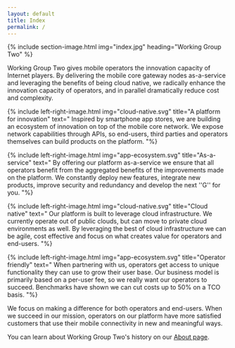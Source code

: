 ```yaml
---
layout: default
title: Index
permalink: /
---
```


{% include section-image.html img="index.jpg" heading="Working Group Two" %}

Working Group Two gives mobile operators the innovation capacity of Internet players.
By delivering the mobile core gateway nodes as-a-service and leveraging the benefits of being cloud native,
we radically enhance the innovation capacity of operators, and in parallel dramatically reduce cost and complexity.

{% include left-right-image.html img="cloud-native.svg" title="A platform for innovation" text="
    Inspired by smartphone app stores, we are building an ecosystem of innovation on top of the mobile core network.
    We expose network capabilities through APIs, so end-users, third parties and
    operators themselves can build products on the platform.
"%}

{% include left-right-image.html img="app-ecosystem.svg" title="As-a-service" text="
    By offering our platform as-a-service we ensure that all operators benefit from the aggregated benefits
    of the improvements made on the platform. We constantly deploy new features,
    integrate new products, improve security and redundancy and develop the next ''G'' for you.
"%}

{% include left-right-image.html img="cloud-native.svg" title="Cloud native" text="
    Our platform is built to leverage cloud infrastructure. We currently operate out of
    public clouds, but can move to private cloud environments as well.
    By leveraging the best of cloud infrastructure we can be agile,
    cost effective and focus on what creates value for operators and end-users.
"%}

{% include left-right-image.html img="app-ecosystem.svg" title="Operator friendly" text="
    When partnering with us, operators get access to unique functionality they can use to grow their user base.
    Our business model is primarily based on a per-user fee, so we really want our operators to succeed.
    Benchmarks have shown we can cut costs up to 50% on a TCO basis.
"%}

We focus on making a difference for both operators and end-users.
When we succeed in our mission, operators on our platform have more satisfied 
customers that use their mobile connectivity in new and meaningful ways.

You can learn about Working Group Two's history on our [About page](/about).
